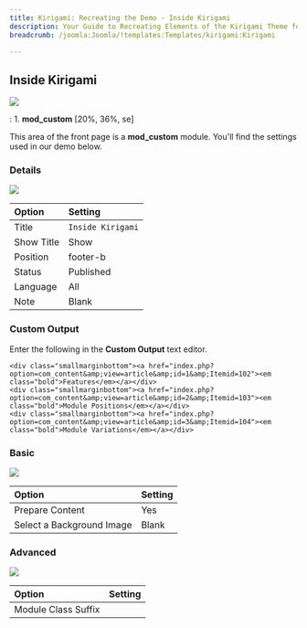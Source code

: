 ```yaml
---
title: Kirigami: Recreating the Demo - Inside Kirigami
description: Your Guide to Recreating Elements of the Kirigami Theme for Joomla
breadcrumb: /joomla:Joomla/!templates:Templates/kirigami:Kirigami

---
```


Inside Kirigami
-----
![][demo]

:   1. **mod_custom** [20%, 36%, se]

This area of the front page is a **mod_custom** module. You'll find the settings used in our demo below.

### Details
![][demo2]

| Option     | Setting            |  
| :--------- | :----------------- |  
| Title      | `Inside Kirigami`  |  
| Show Title | Show               |  
| Position   | footer-b           |  
| Status     | Published          |  
| Language   | All                |  
| Note       | Blank              |  

### Custom Output
Enter the following in the **Custom Output** text editor.

~~~
<div class="smallmarginbottom"><a href="index.php?option=com_content&amp;view=article&amp;id=1&amp;Itemid=102"><em class="bold">Features</em></a></div>
<div class="smallmarginbottom"><a href="index.php?option=com_content&amp;view=article&amp;id=2&amp;Itemid=103"><em class="bold">Module Positions</em></a></div>
<div class="smallmarginbottom"><a href="index.php?option=com_content&amp;view=article&amp;id=3&amp;Itemid=104"><em class="bold">Module Variations</em></a></div>
~~~

### Basic
![][demo3]

| Option                    | Setting |
| :------------------------ | :------ |
| Prepare Content           | Yes     |
| Select a Background Image | Blank   |

### Advanced
![][demo4]

| Option              | Setting |  
| :------------------ | :------ |  
| Module Class Suffix |         |  

[demo]: assets/demo_6.jpeg
[demo2]: assets/inside_1.jpeg
[demo3]: assets/inside_2.jpeg
[demo4]: assets/inside_3.jpeg